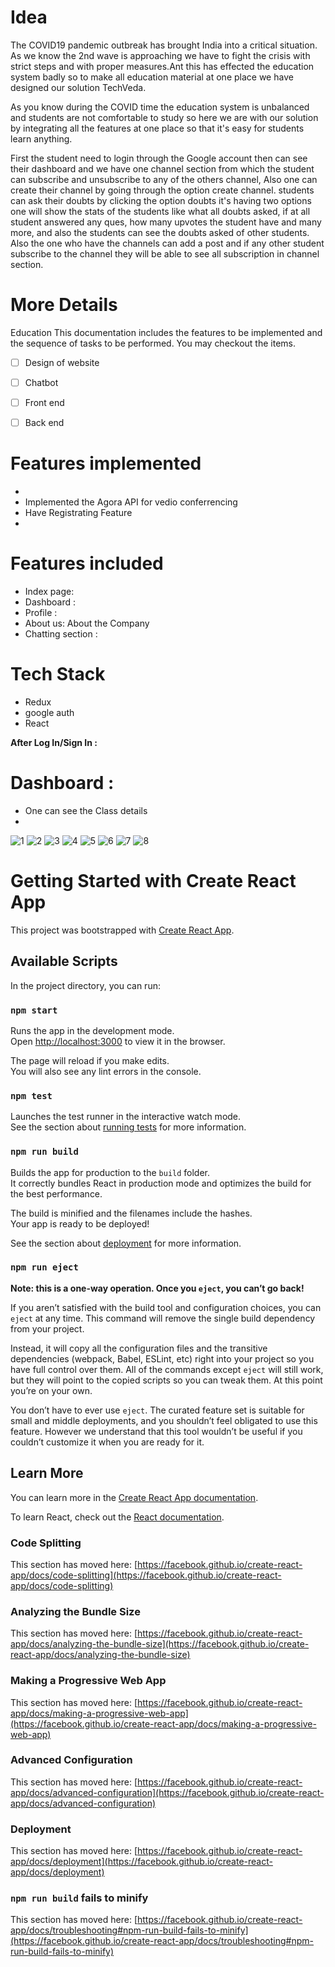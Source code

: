 # Idea
The COVID19 pandemic outbreak has brought India into a critical situation. As we know the 2nd wave is approaching we have to fight the crisis with strict steps and with proper measures.Ant this has effected the education system badly so to make all education material at one place we have designed our solution TechVeda.

As you know during the COVID time the education system is unbalanced and students are not comfortable to study so here we are with our solution by integrating all the features at one place so that it's easy for students learn anything.

First the student need to login through the Google account then can see their dashboard and we have one channel section from which the student can subscribe and unsubscribe to any of  the others channel, Also one can create their channel by going through the option create channel.
students can ask their doubts by clicking the option doubts it's having two options one will show the stats of the students like what all  doubts asked, if at all student answered any ques, how many upvotes the student have and many more, and also the students can see the doubts asked of other students.
Also the one who have the channels can add a post and if any other student subscribe to the channel they will be able to see all subscription in channel section.

# More Details
 Education
This documentation includes the features to be implemented and the sequence of tasks to be performed. You may checkout the items.
- [ ] Design of website
- [ ] Chatbot
- [ ] Front end 
- [ ] Back end


# Features implemented 
-  
- Implemented the Agora API for vedio conferrencing
- Have Registrating Feature 
- 


# Features included
- Index page: 
- Dashboard : 
- Profile : 
- About us: About the Company
- Chatting section :

# Tech Stack

- Redux
- google auth
- React

**After Log In/Sign In :**

# Dashboard : 

- One can see the Class details
-

![1](https://user-images.githubusercontent.com/59612128/120091659-f77ec680-c12a-11eb-8817-e9e55b513a33.jpg)
![2](https://user-images.githubusercontent.com/59612128/120091663-fa79b700-c12a-11eb-94b8-0135d9f03d55.jpg)
![3](https://user-images.githubusercontent.com/59612128/120091665-fbaae400-c12a-11eb-9547-ed753a454ec6.jpg)
![4](https://user-images.githubusercontent.com/59612128/120091669-006f9800-c12b-11eb-8b47-7ab43f910170.jpg)
![5](https://user-images.githubusercontent.com/59612128/120091671-02d1f200-c12b-11eb-8f29-4651cd78c93a.jpg)
![6](https://user-images.githubusercontent.com/59612128/120091674-05344c00-c12b-11eb-9518-642190068a60.jpg)
![7](https://user-images.githubusercontent.com/59612128/120091677-06fe0f80-c12b-11eb-8304-9fa8a3867569.jpg)
![8](https://user-images.githubusercontent.com/59612128/120091678-082f3c80-c12b-11eb-87fb-bf75808d24ad.jpg)


# Getting Started with Create React App

This project was bootstrapped with [Create React App](https://github.com/facebook/create-react-app).

## Available Scripts

In the project directory, you can run:

### `npm start`

Runs the app in the development mode.\
Open [http://localhost:3000](http://localhost:3000) to view it in the browser.

The page will reload if you make edits.\
You will also see any lint errors in the console.

### `npm test`

Launches the test runner in the interactive watch mode.\
See the section about [running tests](https://facebook.github.io/create-react-app/docs/running-tests) for more information.

### `npm run build`

Builds the app for production to the `build` folder.\
It correctly bundles React in production mode and optimizes the build for the best performance.

The build is minified and the filenames include the hashes.\
Your app is ready to be deployed!

See the section about [deployment](https://facebook.github.io/create-react-app/docs/deployment) for more information.

### `npm run eject`

**Note: this is a one-way operation. Once you `eject`, you can’t go back!**

If you aren’t satisfied with the build tool and configuration choices, you can `eject` at any time. This command will remove the single build dependency from your project.

Instead, it will copy all the configuration files and the transitive dependencies (webpack, Babel, ESLint, etc) right into your project so you have full control over them. All of the commands except `eject` will still work, but they will point to the copied scripts so you can tweak them. At this point you’re on your own.

You don’t have to ever use `eject`. The curated feature set is suitable for small and middle deployments, and you shouldn’t feel obligated to use this feature. However we understand that this tool wouldn’t be useful if you couldn’t customize it when you are ready for it.

## Learn More

You can learn more in the [Create React App documentation](https://facebook.github.io/create-react-app/docs/getting-started).

To learn React, check out the [React documentation](https://reactjs.org/).

### Code Splitting

This section has moved here: [https://facebook.github.io/create-react-app/docs/code-splitting](https://facebook.github.io/create-react-app/docs/code-splitting)

### Analyzing the Bundle Size

This section has moved here: [https://facebook.github.io/create-react-app/docs/analyzing-the-bundle-size](https://facebook.github.io/create-react-app/docs/analyzing-the-bundle-size)

### Making a Progressive Web App

This section has moved here: [https://facebook.github.io/create-react-app/docs/making-a-progressive-web-app](https://facebook.github.io/create-react-app/docs/making-a-progressive-web-app)

### Advanced Configuration

This section has moved here: [https://facebook.github.io/create-react-app/docs/advanced-configuration](https://facebook.github.io/create-react-app/docs/advanced-configuration)

### Deployment

This section has moved here: [https://facebook.github.io/create-react-app/docs/deployment](https://facebook.github.io/create-react-app/docs/deployment)

### `npm run build` fails to minify

This section has moved here: [https://facebook.github.io/create-react-app/docs/troubleshooting#npm-run-build-fails-to-minify](https://facebook.github.io/create-react-app/docs/troubleshooting#npm-run-build-fails-to-minify)
